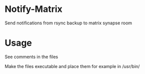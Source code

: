 # Notify-Matrix
Send notifications from rsync backup to matrix synapse room

# Usage
See comments in the files

Make the files executable and place them for example in /usr/bin/
